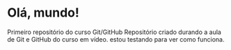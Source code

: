 # Olá, mundo!
 Primeiro repositório  do curso Git/GitHub
Repositório criado durando a aula de Git e GitHub do curso em vídeo.
estou testando para ver como funciona.